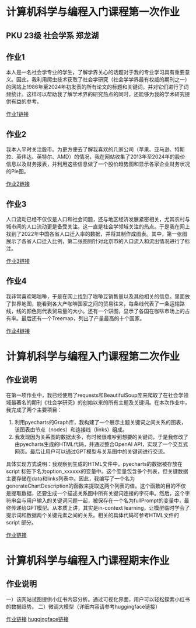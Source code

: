 # 计算机科学与编程入门课程第一次作业
## PKU 23级 社会学系 郑龙湖
## 作业1
本人是一名社会学专业的学生，了解学界关心的话题对于我的专业学习具有重要意义。因此，我利用爬虫技术获取了社会学研究（社会学学界最有权威的期刊之一）的网站上1986年至2024年初发表的所有论文的标题和关键词，并对它们进行了词频统计。这样可以帮助我了解学术界的研究热点的同时，还能够为我的学术研究提供有益的参考。

[作业1链接](https://galbi-joa.github.io/wordcloud.html)
## 作业2
我本人平时关注股市。为更方便去了解我喜欢的几家公司（苹果、亚马逊、特斯拉、英伟达、英特尔、AMD）的情况，我在网站收集了2013年至2024年的股价信息以及财务报表，并利用这些信息做了一个股价趋势图和显示各家企业财务状况的Pie图。

[作业2链接](https://galbi-joa.github.io/final_output.html)
## 作业3
人口流动已经不仅仅是人口和社会问题，还与地区经济发展紧密相关，尤其农村与城市间的人口流动更是备受关注。这一直是社会学领域关注的热点。于是我在网上找到了2022年中国各省人口迁入率的数据，并将其制作成图表。其中，第一张图展示了各省人口迁入比例，第二张图则针对北京市的人口流入和流出情况进行了标注。

[作业3链接](https://galbi-joa.github.io/combined_population_influx_map.html)
## 作业4
我非常喜欢喝咖啡，于是在网上找到了咖啡豆销售量以及其他相关的信息。里面放了世界地图，能看到各大产咖啡国家之间的贸易往来，每条线代表了一条运输路线，线的颜色则代表贸易量的大小。还有一个饼图，显示了各国在咖啡市场上的占有率。最后还有一个Treemap，列出了产量最高的十个国家。

[作业4链接](https://galbi-joa.github.io/coffee_data_combined.html)

# 计算机科学与编程入门课程第二次作业
## 作业说明
在第一项作业中，我已经使用了requests和BeautifulSoup库来爬取了在社会学领域最著名的期刊《社会学研究》的创始以来的所有主题及关键词。在本次作业中，我完成了两个主要项目：

1) 利用pyecharts的Graph库，我构建了一个展示主题关键词之间关系的图表，该图表由节点（nodes）和连接线（links）组成。
2) 我发现因为关系图的数据太多，有时候很难吵到想要的关键词，于是我修改了由pyecharts生成的HTML代码，并通过整合OpenAI API，实现了一个交互式网页。最后让用户可以通过GPT模型与关系图中的关键词进行交流。

具体实现方式说明：我观察到生成的HTML文件中，pyecharts的数据被存放在 script 标签下名为option_xxxxxx的变量中。这个变量包含多个列表，但关键数据主要存储在data和links列表中。因此，我编写了一个名为generateChartDescription的函数来提取这两个列表的值。这个函数的目的不仅是提取数据，还要生成一个描述关系图中所有关键词连接的字符串。然后，这个字符串会与用户输入的关键词问题一起，被保存在一个名为fullPrompt的变量中，最终传递给GPT模型。从本质上讲，其实是in-context learning，让模型临时学会了提示词和数据两个关键元素之间的关系。相关的具体代码可参考HTML文件的 script 部分。

[作业链接](https://galbi-joa.github.io/data-with-llm.html)

# 计算机科学与编程入门课程期末作业
## 作业说明
一）该网站试图提供小红书内容分析。通过可视化界面，用户可以轻松探索小红书的数据趋势。
二）微调大模型（详细内容请参考huggingface链接）

[作业链接](https://galbi-joa.github.io/xiaohongshu_alyz.html)
[huggingface链接](https://huggingface.co/ilovesushiandkimchiandmalaxiangguo/shuPT-instructions)
